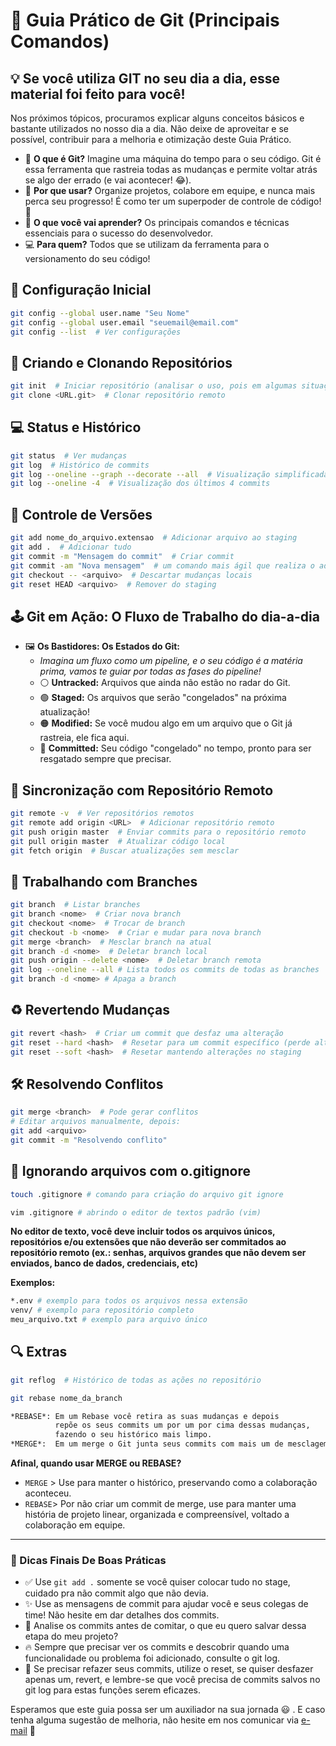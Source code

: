 # 🚀 Guia Prático de Git (Principais Comandos)

## 💡 Se você utiliza GIT no seu dia a dia, esse material foi feito para você! 

Nos próximos tópicos, procuramos explicar alguns conceitos básicos e bastante utilizados no nosso dia a dia. Não deixe de aproveitar e se possível, contribuir para a melhoria e otimização deste Guia Prático.

*   🤔 **O que é Git?** Imagine uma máquina do tempo para o seu código. Git é essa ferramenta que rastreia todas as mudanças e permite voltar atrás se algo der errado (e vai acontecer! 😂).
*   🎯 **Por que usar?** Organize projetos, colabore em equipe, e nunca mais perca seu progresso! É como ter um superpoder de controle de código! 🦸
*   📜 **O que você vai aprender?** Os principais comandos e técnicas essenciais para o sucesso do desenvolvedor. 
*   💻 **Para quem?** Todos que se utilizam da ferramenta para o versionamento do seu código!

## 📌 Configuração Inicial  
```bash
git config --global user.name "Seu Nome"
git config --global user.email "seuemail@email.com"
git config --list  # Ver configurações
```
## 📂 Criando e Clonando Repositórios  
```bash
git init  # Iniciar repositório (analisar o uso, pois em algumas situações o GIT já está instalado, não sendo necessário o uso deste comando)
git clone <URL.git>  # Clonar repositório remoto
```

## 💻 Status e Histórico  
```bash
git status  # Ver mudanças
git log  # Histórico de commits
git log --oneline --graph --decorate --all  # Visualização simplificada
git log --oneline -4  # Visualização dos últimos 4 commits
```

## 📖 Controle de Versões  
```bash
git add nome_do_arquivo.extensao  # Adicionar arquivo ao staging
git add .  # Adicionar tudo
git commit -m "Mensagem do commit"  # Criar commit
git commit -am "Nova mensagem"  # um comando mais ágil que realiza o add e o commit ao mesmo tempo (lembrando que para arquivos Untracked ainda deve ser usado `git add`, isso serve para arquivos Modified)
git checkout -- <arquivo>  # Descartar mudanças locais
git reset HEAD <arquivo>  # Remover do staging
```

## 🕹️ Git em Ação: O Fluxo de Trabalho do dia-a-dia 

*   🖼️ **Os Bastidores: Os Estados do Git:**
    *   *Imagina um fluxo como um pipeline, e o seu código é a matéria prima, vamos te guiar por todas as fases do pipeline!* 
    *   ⚪ **Untracked:** Arquivos que ainda não estão no radar do Git.
    *   🟢 **Staged:** Os arquivos que serão "congelados" na próxima atualização! 
    *   🟠 **Modified:** Se você mudou algo em um arquivo que o Git já rastreia, ele fica aqui.
    *   🔵 **Committed:** Seu código "congelado" no tempo, pronto para ser resgatado sempre que precisar.

## 🔄 Sincronização com Repositório Remoto  
```bash
git remote -v  # Ver repositórios remotos
git remote add origin <URL>  # Adicionar repositório remoto
git push origin master  # Enviar commits para o repositório remoto
git pull origin master  # Atualizar código local
git fetch origin  # Buscar atualizações sem mesclar
```

## 🌿 Trabalhando com Branches  
```bash
git branch  # Listar branches
git branch <nome>  # Criar nova branch
git checkout <nome>  # Trocar de branch
git checkout -b <nome>  # Criar e mudar para nova branch
git merge <branch>  # Mesclar branch na atual
git branch -d <nome>  # Deletar branch local
git push origin --delete <nome>  # Deletar branch remota
git log --oneline --all # Lista todos os commits de todas as branches
git branch -d <nome> # Apaga a branch
```

## ♻️ Revertendo Mudanças  
```bash
git revert <hash>  # Criar um commit que desfaz uma alteração
git reset --hard <hash>  # Resetar para um commit específico (perde alterações locais)
git reset --soft <hash>  # Resetar mantendo alterações no staging
```

## 🛠️ Resolvendo Conflitos  
```bash
git merge <branch>  # Pode gerar conflitos
# Editar arquivos manualmente, depois:
git add <arquivo>
git commit -m "Resolvendo conflito"
```

## 🔀️️ Ignorando arquivos com o.gitignore
```bash
touch .gitignore # comando para criação do arquivo git ignore

vim .gitignore # abrindo o editor de textos padrão (vim)
```
**No editor de texto, você deve incluir todos os arquivos únicos, 
repositórios e/ou extensões que não deverão ser commitados 
ao repositório remoto (ex.: senhas, arquivos grandes que não 
devem ser enviados, banco de dados, credenciais, etc)**

**Exemplos:**
```bash
*.env # exemplo para todos os arquivos nessa extensão
venv/ # exemplo para repositório completo
meu_arquivo.txt # exemplo para arquivo único
```

## 🔍 Extras  
```bash
git reflog  # Histórico de todas as ações no repositório

git rebase nome_da_branch 

*REBASE*: Em um Rebase você retira as suas mudanças e depois 
          repõe os seus commits um por um por cima dessas mudanças, 
          fazendo o seu histórico mais limpo. 
*MERGE*:  Em um merge o Git junta seus commits com mais um de mesclagem. 

```
**Afinal, quando usar MERGE ou REBASE?**
*   `MERGE` > Use para manter o histórico, preservando como a colaboração aconteceu.
*   `REBASE`> Por não criar um commit de merge, use para manter uma história de projeto linear, organizada e compreensível, voltado a colaboração em equipe.

---  

### 🚀 Dicas Finais De Boas Práticas
*  ✅ Use `git add .` somente se você quiser colocar tudo no stage, cuidado pra não commit algo que não devia.
*   ✨ Use as mensagens de commit para ajudar você e seus colegas de time! Não hesite em dar detalhes dos commits.
*    🤔 Analise os commits antes de comitar, o que eu quero salvar dessa etapa do meu projeto? 
*  🔥 Sempre que precisar ver os commits e descobrir quando uma funcionalidade ou problema foi adicionado, consulte o git log.
* 💫 Se precisar refazer seus commits, utilize o reset, se quiser desfazer apenas um, revert, e lembre-se que você precisa de commits salvos no git log para estas funções serem eficazes. 

Esperamos que este guia possa ser um auxiliador na sua jornada 😃 . E caso tenha alguma sugestão de melhoria, não hesite em nos comunicar via [e-mail](douglas.farias@br.ey.com) 🚀